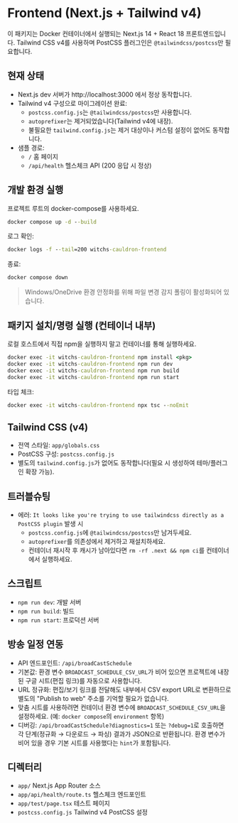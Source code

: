 # Frontend (Next.js + Tailwind v4)

이 패키지는 Docker 컨테이너에서 실행되는 Next.js 14 + React 18 프론트엔드입니다. Tailwind CSS v4를 사용하며 PostCSS 플러그인은 `@tailwindcss/postcss`만 필요합니다.

## 현재 상태

- Next.js dev 서버가 http://localhost:3000 에서 정상 동작합니다.
- Tailwind v4 구성으로 마이그레이션 완료:
  - `postcss.config.js`는 `@tailwindcss/postcss`만 사용합니다.
  - `autoprefixer`는 제거되었습니다(Tailwind v4에 내장).
  - 불필요한 `tailwind.config.js`는 제거 대상이나 커스텀 설정이 없어도 동작합니다.
- 샘플 경로:
  - `/` 홈 페이지
  - `/api/health` 헬스체크 API (200 응답 시 정상)

## 개발 환경 실행

프로젝트 루트의 docker-compose를 사용하세요.

```cmd
docker compose up -d --build
```

로그 확인:

```cmd
docker logs -f --tail=200 witchs-cauldron-frontend
```

종료:

```cmd
docker compose down
```

> Windows/OneDrive 환경 안정화를 위해 파일 변경 감지 폴링이 활성화되어 있습니다.

## 패키지 설치/명령 실행 (컨테이너 내부)

로컬 호스트에서 직접 npm을 실행하지 말고 컨테이너를 통해 실행하세요.

```cmd
docker exec -it witchs-cauldron-frontend npm install <pkg>
docker exec -it witchs-cauldron-frontend npm run dev
docker exec -it witchs-cauldron-frontend npm run build
docker exec -it witchs-cauldron-frontend npm run start
```

타입 체크:

```cmd
docker exec -it witchs-cauldron-frontend npx tsc --noEmit
```

## Tailwind CSS (v4)

- 전역 스타일: `app/globals.css`
- PostCSS 구성: `postcss.config.js`
- 별도의 `tailwind.config.js`가 없어도 동작합니다(필요 시 생성하여 테마/플러그인 확장 가능).

## 트러블슈팅

- 에러: `It looks like you're trying to use tailwindcss directly as a PostCSS plugin` 발생 시
  - `postcss.config.js`에 `@tailwindcss/postcss`만 남겨두세요.
  - `autoprefixer`를 의존성에서 제거하고 재설치하세요.
  - 컨테이너 재시작 후 캐시가 남아있다면 `rm -rf .next && npm ci`를 컨테이너에서 실행하세요.

## 스크립트

- `npm run dev`: 개발 서버
- `npm run build`: 빌드
- `npm run start`: 프로덕션 서버

## 방송 일정 연동

- API 엔드포인트: `/api/broadCastSchedule`
- 기본값: 환경 변수 `BROADCAST_SCHEDULE_CSV_URL`가 비어 있으면 프로젝트에 내장된 구글 시트(편집 링크)를 자동으로 사용합니다.
- URL 정규화: 편집/보기 링크를 전달해도 내부에서 CSV export URL로 변환하므로 별도의 "Publish to web" 주소를 기억할 필요가 없습니다.
- 맞춤 시트를 사용하려면 컨테이너 환경 변수에 `BROADCAST_SCHEDULE_CSV_URL`을 설정하세요. (예: `docker compose`의 `environment` 항목)
- 디버깅: `/api/broadCastSchedule?diagnostics=1` 또는 `?debug=1`로 호출하면 각 단계(정규화 → 다운로드 → 파싱) 결과가 JSON으로 반환됩니다. 환경 변수가 비어 있을 경우 기본 시트를 사용했다는 `hint`가 포함됩니다.

## 디렉터리

- `app/` Next.js App Router 소스
- `app/api/health/route.ts` 헬스체크 엔드포인트
- `app/test/page.tsx` 테스트 페이지
- `postcss.config.js` Tailwind v4 PostCSS 설정

<!-- gpt-codex 관련 내용은 프로젝트에서 제거되었습니다. 필요 시 별도 백엔드 연동 섹션을 새로 추가하세요. -->
